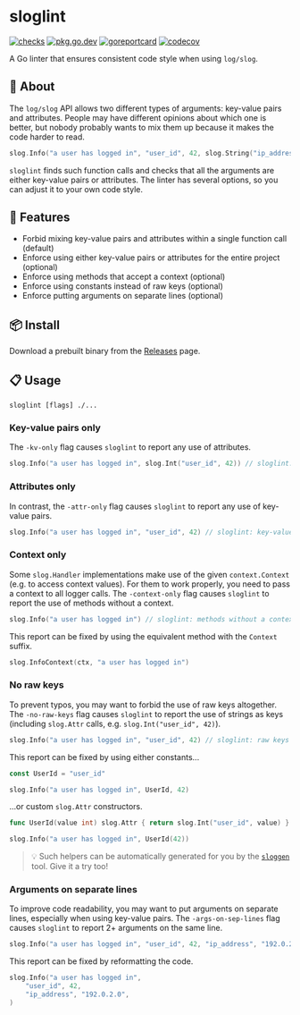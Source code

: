 # sloglint

[![checks](https://github.com/go-simpler/sloglint/actions/workflows/checks.yml/badge.svg)](https://github.com/go-simpler/sloglint/actions/workflows/checks.yml)
[![pkg.go.dev](https://pkg.go.dev/badge/go-simpler.org/sloglint.svg)](https://pkg.go.dev/go-simpler.org/sloglint)
[![goreportcard](https://goreportcard.com/badge/go-simpler.org/sloglint)](https://goreportcard.com/report/go-simpler.org/sloglint)
[![codecov](https://codecov.io/gh/go-simpler/sloglint/branch/main/graph/badge.svg)](https://codecov.io/gh/go-simpler/sloglint)

A Go linter that ensures consistent code style when using `log/slog`.

## 📌 About

The `log/slog` API allows two different types of arguments: key-value pairs and attributes.
People may have different opinions about which one is better,
but nobody probably wants to mix them up because it makes the code harder to read.

```go
slog.Info("a user has logged in", "user_id", 42, slog.String("ip_address", "192.0.2.0")) // ugh
```

`sloglint` finds such function calls and checks that all the arguments are either key-value pairs or attributes.
The linter has several options, so you can adjust it to your own code style.

## 🚀 Features

* Forbid mixing key-value pairs and attributes within a single function call (default)
* Enforce using either key-value pairs or attributes for the entire project (optional)
* Enforce using methods that accept a context (optional)
* Enforce using constants instead of raw keys (optional)
* Enforce putting arguments on separate lines (optional)

## 📦 Install

Download a prebuilt binary from the [Releases][1] page.

## 📋 Usage

```shell
sloglint [flags] ./...
```

### Key-value pairs only

The `-kv-only` flag causes `sloglint` to report any use of attributes.

```go
slog.Info("a user has logged in", slog.Int("user_id", 42)) // sloglint: attributes should not be used
```

### Attributes only

In contrast, the `-attr-only` flag causes `sloglint` to report any use of key-value pairs.

```go
slog.Info("a user has logged in", "user_id", 42) // sloglint: key-value pairs should not be used
```

### Context only

Some `slog.Handler` implementations make use of the given `context.Context` (e.g. to access context values).
For them to work properly, you need to pass a context to all logger calls.
The `-context-only` flag causes `sloglint` to report the use of methods without a context.

```go
slog.Info("a user has logged in") // sloglint: methods without a context should not be used
```

This report can be fixed by using the equivalent method with the `Context` suffix.

```go
slog.InfoContext(ctx, "a user has logged in")
```

### No raw keys

To prevent typos, you may want to forbid the use of raw keys altogether.
The `-no-raw-keys` flag causes `sloglint` to report the use of strings as keys (including `slog.Attr` calls, e.g. `slog.Int("user_id", 42)`).

```go
slog.Info("a user has logged in", "user_id", 42) // sloglint: raw keys should not be used
```

This report can be fixed by using either constants...

```go
const UserId = "user_id"

slog.Info("a user has logged in", UserId, 42)
```

...or custom `slog.Attr` constructors.

```go
func UserId(value int) slog.Attr { return slog.Int("user_id", value) }

slog.Info("a user has logged in", UserId(42))
```

> 💡 Such helpers can be automatically generated for you by the [`sloggen`][2] tool. Give it a try too!

### Arguments on separate lines

To improve code readability, you may want to put arguments on separate lines, especially when using key-value pairs.
The `-args-on-sep-lines` flag causes `sloglint` to report 2+ arguments on the same line.

```go
slog.Info("a user has logged in", "user_id", 42, "ip_address", "192.0.2.0") // sloglint: arguments should be put on separate lines
```

This report can be fixed by reformatting the code.

```go
slog.Info("a user has logged in",
    "user_id", 42,
    "ip_address", "192.0.2.0",
)
```

[1]: https://github.com/go-simpler/sloglint/releases
[2]: https://github.com/go-simpler/sloggen
